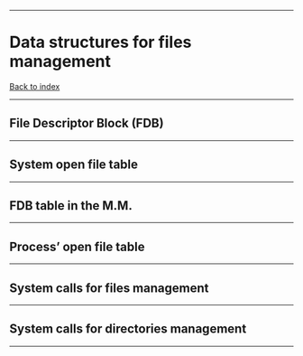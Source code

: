 
---
# Data structures for files management

[Back to index](../README.md)

---
## File Descriptor Block (FDB)



---
## System open file table



---
## FDB table in the M.M.



---
## Process’ open file table



---
## System calls for files management



---
## System calls for directories management



---
